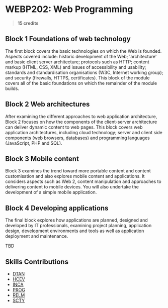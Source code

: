 # WEBP202: Web Programming

> **15 credits**

## Block 1 Foundations of web technology

The first block covers the basic technologies on which the Web is founded. Aspects covered include: historic development of the Web; 'architecture' and basic client server architecture; protocols such as HTTP; content markup (HTML, CSS, XML) and issues of accessibility and usability; standards and standardisation organisations (W3C, Internet working group); and security (firewalls, HTTPS, certificates).
This block of the module covers all of the basic foundations on which the remainder of the module builds.

## Block 2 Web architectures

After examining the different approaches to web application architecture, Block 2 focuses on how the components of the client-server architecture can deliver dynamic content to web pages.
This block covers web application architectures, including cloud technology; server and client side components (web browsers, databases) and programming languages (JavaScript, PHP and SQL).

## Block 3 Mobile content

Block 3 examines the trend toward more portable content and content customisation and also explores mobile content and applications. It considers aspects such as Web 2, content manipulation and approaches to delivering content to mobile devices. You will also undertake the development of a simple mobile application.

## Block 4 Developing applications

The final block explores how applications are planned, designed and developed by IT professionals, examining project planning, application design, development environments and tools as well as application deployment and maintenance.

TBD

## Skills Contributions

- [DTAN](../skills/dtan.md)
- [HCEV](../skills/hcev.md)
- [INCA](../skills/inca.md)
- [PROG](../skills/prog.md)
- [RELM](../skills/relm.md)
- [SCTY](../skills/scty.md)
